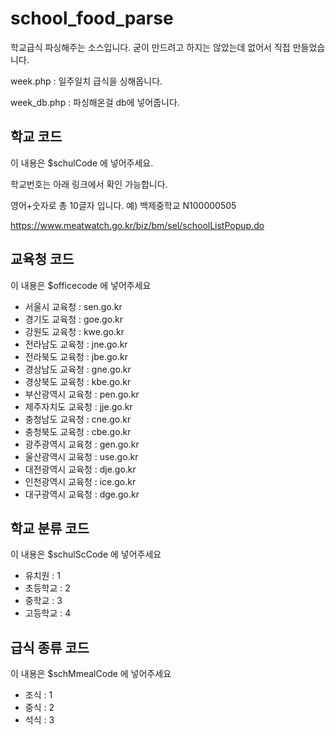 # school_food_parse
학교급식 파싱해주는 소스입니다.
굳이 만드려고 하지는 않았는데 없어서 직접 만들었습니다.

week.php : 일주일치 급식을 싱해옵니다.

week_db.php : 파싱해온걸 db에 넣어줍니다.

## 학교 코드
이 내용은 $schulCode 에 넣어주세요.

학교번호는 아래 링크에서 확인 가능합니다.

영어+숫자로 총 10글자 입니다. 예) 백제중학교 N100000505

https://www.meatwatch.go.kr/biz/bm/sel/schoolListPopup.do

## 교육청 코드
이 내용은 $officecode 에 넣어주세요
* 서울시 교육청 : sen.go.kr
* 경기도 교육청 : goe.go.kr
* 강원도 교육청 : kwe.go.kr
* 전라남도 교육청 : jne.go.kr
* 전라북도 교육청 : jbe.go.kr
* 경상남도 교육청 : gne.go.kr
* 경상북도 교육청 : kbe.go.kr
* 부산광역시 교육청 : pen.go.kr
* 제주자치도 교육청 : jje.go.kr
* 충청남도 교육청 : cne.go.kr
* 충청북도 교육청 : cbe.go.kr
* 광주광역시 교육청 : gen.go.kr
* 울산광역시 교육청 : use.go.kr
* 대전광역시 교육청 : dje.go.kr
* 인천광역시 교육청 : ice.go.kr
* 대구광역시 교육청 : dge.go.kr

## 학교 분류 코드
이 내용은 $schulScCode 에 넣어주세요
* 유치원 : 1
* 초등학교 : 2
* 중학교 : 3
* 고등학교 : 4

## 급식 종류 코드
이 내용은 $schMmealCode 에 넣어주세요
* 조식 : 1
* 중식 : 2
* 석식 : 3
